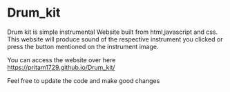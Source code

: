 # Drum_kit

Drum kit is simple instrumental Website built from html,javascript and css. This website will produce sound of the respective instrument you clicked or press the button mentioned on the instrument image.
    
You can access the website over here https://pritam1729.github.io/Drum_kit/

Feel free to update the code and make good changes
